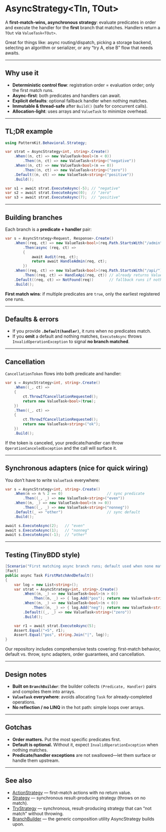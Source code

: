# AsyncStrategy\<TIn, TOut>

A **first-match-wins, asynchronous strategy**: evaluate predicates in order and execute the handler for the **first**
branch that matches. Handlers return a `TOut` via `ValueTask<TOut>`.

Great for things like: async routing/dispatch, picking a storage backend, selecting an algorithm or serializer, or any
“try A, else B” flow that needs awaits.

---

## Why use it

* **Deterministic control flow**: registration order = evaluation order; only the first match runs.
* **Async-first**: both predicates and handlers can await.
* **Explicit defaults**: optional fallback handler when nothing matches.
* **Immutable & thread-safe** after `Build()` (safe for concurrent calls).
* **Allocation-light**: uses arrays and `ValueTask` to minimize overhead.

---

## TL;DR example

```csharp
using PatternKit.Behavioral.Strategy;

var strat = AsyncStrategy<int, string>.Create()
    .When((n, ct) => new ValueTask<bool>(n < 0))
        .Then((n, ct) => new ValueTask<string>("negative"))
    .When((n, ct) => new ValueTask<bool>(n == 0))
        .Then((n, ct) => new ValueTask<string>("zero"))
    .Default((n, ct) => new ValueTask<string>("positive"))
    .Build();

var s1 = await strat.ExecuteAsync(-5); // "negative"
var s2 = await strat.ExecuteAsync(0);  // "zero"
var s3 = await strat.ExecuteAsync(7);  // "positive"
```

---

## Building branches

Each branch is a **predicate + handler** pair:

```csharp
var s = AsyncStrategy<Request, Response>.Create()
    .When((req, ct) => new ValueTask<bool>(req.Path.StartsWith("/admin")))
        .Then(async (req, ct) =>
        {
            await Audit(req, ct);
            return await HandleAdmin(req, ct);
        })
    .When((req, ct) => new ValueTask<bool>(req.Path.StartsWith("/api/")))
        .Then((req, ct) => HandleApi(req, ct)) // already returns ValueTask<Response>
    .Default((req, ct) => NotFound(req))       // fallback runs if nothing matched
    .Build();
```

**First match wins**: if multiple predicates are `true`, only the earliest registered one runs.

---

## Defaults & errors

* If you provide **`.Default(handler)`**, it runs when no predicates match.
* If you **omit** a default and nothing matches, `ExecuteAsync` throws `InvalidOperationException`
  to signal **no branch matched**.

---

## Cancellation

`CancellationToken` flows into both predicate and handler:

```csharp
var s = AsyncStrategy<int, string>.Create()
    .When((_, ct) =>
    {
        ct.ThrowIfCancellationRequested();
        return new ValueTask<bool>(true);
    })
    .Then((_, ct) =>
    {
        ct.ThrowIfCancellationRequested();
        return new ValueTask<string>("ok");
    })
    .Build();
```

If the token is canceled, your predicate/handler can throw `OperationCanceledException` and the call will surface it.

---

## Synchronous adapters (nice for quick wiring)

You don’t have to write `ValueTask` everywhere:

```csharp
var s = AsyncStrategy<int, string>.Create()
    .When(n => n % 2 == 0)                    // sync predicate
        .Then((_, _) => new ValueTask<string>("even"))
    .When((n, _) => new ValueTask<bool>(n >= 0))
        .Then((_, _) => new ValueTask<string>("nonneg"))
    .Default(_ => "other")                    // sync default
    .Build();

await s.ExecuteAsync(2);   // "even"
await s.ExecuteAsync(1);   // "nonneg"
await s.ExecuteAsync(-1);  // "other"
```

---

## Testing (TinyBDD style)

```csharp
[Scenario("First matching async branch runs; default used when none match")]
[Fact]
public async Task FirstMatchAndDefault()
{
    var log = new List<string>();
    var strat = AsyncStrategy<int, string>.Create()
        .When((n, _) => new ValueTask<bool>(n > 0))
            .Then((n, _) => { log.Add("pos"); return new ValueTask<string>("+" + n); })
        .When((n, _) => new ValueTask<bool>(n < 0))
            .Then((n, _) => { log.Add("neg"); return new ValueTask<string>(n.ToString()); })
        .Default((_, _) => new ValueTask<string>("zero"))
        .Build();

    var r1 = await strat.ExecuteAsync(5);
    Assert.Equal("+5", r1);
    Assert.Equal("pos", string.Join("|", log));
}
```

Our repository includes comprehensive tests covering: first-match behavior, default vs. throw, sync adapters, order
guarantees, and cancellation.

---

## Design notes

* **Built on `BranchBuilder`**: the builder collects `(Predicate, Handler)` pairs and compiles them into arrays.
* **`ValueTask` everywhere**: avoids allocating `Task` for already-completed operations.
* **No reflection / no LINQ** in the hot path: simple loops over arrays.

---

## Gotchas

* **Order matters.** Put the most specific predicates first.
* **Default is optional.** Without it, expect `InvalidOperationException` when nothing matches.
* **Predicate/handler exceptions** are not swallowed—let them surface or handle them upstream.

---

## See also

* [ActionStrategy](./actionstrategy.md) — first-match actions with no return value.
* [Strategy](./strategy.md) — synchronous result-producing strategy (throws on no match).
* [TryStrategy](./trystrategy.md) — synchronous, result-producing strategy that can “not match” without throwing.
* [BranchBuilder](../../creational/builder/branchbuilder.md) — the generic composition utility AsyncStrategy builds upon.

